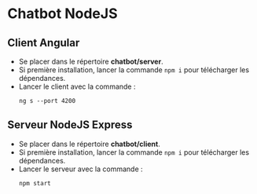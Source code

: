 # Chatbot NodeJS

## Client Angular

- Se placer dans le répertoire **chatbot/server**.
- Si première installation, lancer la commande `npm i` pour télécharger les dépendances. 
- Lancer le client avec la commande :
  ```
  ng s --port 4200
  ```

## Serveur NodeJS Express

- Se placer dans le répertoire **chatbot/client**.
- Si première installation, lancer la commande `npm i` pour télécharger les dépendances. 
- Lancer le serveur avec la commande :
  ```
  npm start
  ```
